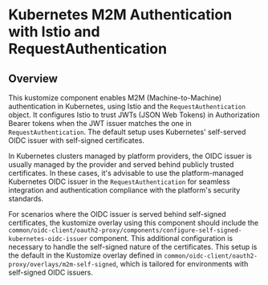 # Kubernetes M2M Authentication with Istio and RequestAuthentication

## Overview

This kustomize component enables M2M (Machine-to-Machine) authentication in Kubernetes, using
Istio and the `RequestAuthentication` object. It configures Istio to trust JWTs (JSON Web Tokens)
in Authorization Bearer tokens when the JWT issuer matches the one in `RequestAuthentication`. The
default setup uses Kubernetes' self-served OIDC issuer with self-signed certificates.

In Kubernetes clusters managed by platform providers, the OIDC issuer is usually managed by the
provider and served behind publicly trusted certificates. In these cases, it's advisable to use
the platform-managed Kubernetes OIDC issuer in the `RequestAuthentication` for seamless integration
and authentication compliance with the platform's security standards.

For scenarios where the OIDC issuer is served behind self-signed certificates, the kustomize
overlay using this component should include the `common/oidc-client/oauth2-proxy/components/configure-self-signed-kubernetes-oidc-issuer`
component. This additional configuration is necessary to handle the self-signed nature of the
certificates. This setup is the default in the Kustomize overlay defined in `common/oidc-client/oauth2-proxy/overlays/m2m-self-signed`,
which is tailored for environments with self-signed OIDC issuers.
